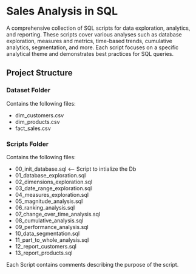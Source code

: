 # Sales Analysis in SQL
A comprehensive collection of SQL scripts for data exploration, analytics, and reporting. These scripts cover various analyses such as database exploration, measures and metrics, time-based trends, cumulative analytics, segmentation, and more. Each script focuses on a specific analytical theme and demonstrates best practices for SQL queries.
## Project Structure
### Dataset Folder
Contains the following files:
- dim_customers.csv
- dim_products.csv
- fact_sales.csv
### Scripts Folder
Contains the following files:
- 00_init_database.sql       <-- Script to intialize the Db
- 01_database_exploration.sql
- 02_dimensions_exploration.sql
- 03_date_range_exploration.sql
- 04_measures_exploration.sql
- 05_magnitude_analysis.sql
- 06_ranking_analysis.sql
- 07_change_over_time_analysis.sql
- 08_cumulative_analysis.sql
- 09_performance_analysis.sql
- 10_data_segmentation.sql
- 11_part_to_whole_analysis.sql
- 12_report_customers.sql
- 13_report_products.sql

Each Script contains comments describing the purpose of the script.
